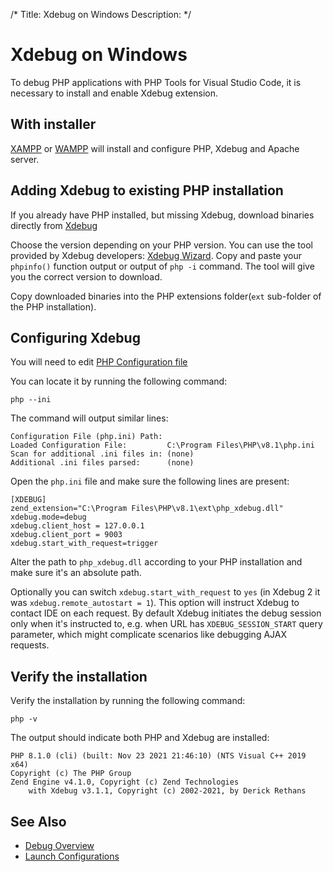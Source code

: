/*
Title: Xdebug on Windows
Description:
*/

# Xdebug on Windows

To debug PHP applications with PHP Tools for Visual Studio Code, it is necessary to install and enable Xdebug extension.

## With installer

[XAMPP](https://www.apachefriends.org) or [WAMPP](https://www.wampserver.com) will install and configure PHP, Xdebug and Apache server. 

## Adding Xdebug to existing PHP installation

If you already have PHP installed, but missing Xdebug, download binaries directly from [Xdebug](https://xdebug.org/download#releases)

Choose the version depending on your PHP version. You can use the tool provided by Xdebug developers: [Xdebug Wizard](http://xdebug.org/wizard.php). Copy and paste your `phpinfo()` function output or output of `php -i` command. The tool will give you the correct version to download.

Copy downloaded binaries into the PHP extensions folder(`ext` sub-folder of the PHP installation).

## Configuring Xdebug

You will need to edit [PHP Configuration file](http://php.net/manual/en/configuration.file.php)

You can locate it by running the following command:

```
php --ini
```

The command will output similar lines:
```
Configuration File (php.ini) Path:
Loaded Configuration File:         C:\Program Files\PHP\v8.1\php.ini
Scan for additional .ini files in: (none)
Additional .ini files parsed:      (none)
```

Open the `php.ini` file and make sure the following lines are present:

```
[XDEBUG]
zend_extension="C:\Program Files\PHP\v8.1\ext\php_xdebug.dll"
xdebug.mode=debug
xdebug.client_host = 127.0.0.1
xdebug.client_port = 9003
xdebug.start_with_request=trigger
```

Alter the path to `php_xdebug.dll` according to your PHP installation and make sure it's an absolute path.

Optionally you can switch `xdebug.start_with_request` to `yes` (in Xdebug 2 it was `xdebug.remote_autostart = 1`). This option will instruct Xdebug to contact IDE on each request. By default Xdebug initiates the debug session only when it's instructed to, e.g. when URL has `XDEBUG_SESSION_START` query parameter, which might complicate scenarios like debugging AJAX requests.

## Verify the installation

Verify the installation by running the following command:

```
php -v
```

The output should indicate both PHP and Xdebug are installed:

```
PHP 8.1.0 (cli) (built: Nov 23 2021 21:46:10) (NTS Visual C++ 2019 x64)
Copyright (c) The PHP Group
Zend Engine v4.1.0, Copyright (c) Zend Technologies
    with Xdebug v3.1.1, Copyright (c) 2002-2021, by Derick Rethans
```

## See Also

- [Debug Overview](.)
- [Launch Configurations](launch-json)
